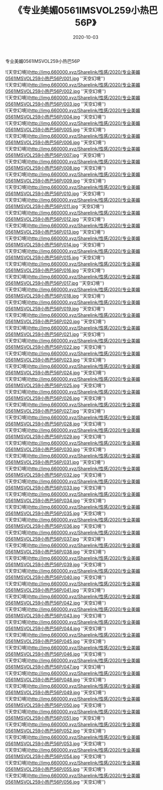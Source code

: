 ﻿---
layout: post
title:  《专业美媚0561IMSVOL259小热巴56P》
date:   2020-10-03
img: http://img.660000.xyz/Sharelink/性感/2020/专业美媚0561IMSVOL259小热巴56P/000.jpg
categories: [美女, 性感, 泳衣]
---

专业美媚0561IMSVOL259小热巴56P



![天空幻境](http://img.660000.xyz/Sharelink/性感/2020/专业美媚0561IMSVOL259小热巴56P/001.jpg ''天空幻境'') <br>
![天空幻境](http://img.660000.xyz/Sharelink/性感/2020/专业美媚0561IMSVOL259小热巴56P/002.jpg ''天空幻境'') <br>
![天空幻境](http://img.660000.xyz/Sharelink/性感/2020/专业美媚0561IMSVOL259小热巴56P/003.jpg ''天空幻境'') <br>
![天空幻境](http://img.660000.xyz/Sharelink/性感/2020/专业美媚0561IMSVOL259小热巴56P/004.jpg ''天空幻境'') <br>
![天空幻境](http://img.660000.xyz/Sharelink/性感/2020/专业美媚0561IMSVOL259小热巴56P/005.jpg ''天空幻境'') <br>
![天空幻境](http://img.660000.xyz/Sharelink/性感/2020/专业美媚0561IMSVOL259小热巴56P/006.jpg ''天空幻境'') <br>
![天空幻境](http://img.660000.xyz/Sharelink/性感/2020/专业美媚0561IMSVOL259小热巴56P/007.jpg ''天空幻境'') <br>
![天空幻境](http://img.660000.xyz/Sharelink/性感/2020/专业美媚0561IMSVOL259小热巴56P/008.jpg ''天空幻境'') <br>
![天空幻境](http://img.660000.xyz/Sharelink/性感/2020/专业美媚0561IMSVOL259小热巴56P/009.jpg ''天空幻境'') <br>
![天空幻境](http://img.660000.xyz/Sharelink/性感/2020/专业美媚0561IMSVOL259小热巴56P/010.jpg ''天空幻境'') <br>
![天空幻境](http://img.660000.xyz/Sharelink/性感/2020/专业美媚0561IMSVOL259小热巴56P/011.jpg ''天空幻境'') <br>
![天空幻境](http://img.660000.xyz/Sharelink/性感/2020/专业美媚0561IMSVOL259小热巴56P/012.jpg ''天空幻境'') <br>
![天空幻境](http://img.660000.xyz/Sharelink/性感/2020/专业美媚0561IMSVOL259小热巴56P/013.jpg ''天空幻境'') <br>
![天空幻境](http://img.660000.xyz/Sharelink/性感/2020/专业美媚0561IMSVOL259小热巴56P/014.jpg ''天空幻境'') <br>
![天空幻境](http://img.660000.xyz/Sharelink/性感/2020/专业美媚0561IMSVOL259小热巴56P/015.jpg ''天空幻境'') <br>
![天空幻境](http://img.660000.xyz/Sharelink/性感/2020/专业美媚0561IMSVOL259小热巴56P/016.jpg ''天空幻境'') <br>
![天空幻境](http://img.660000.xyz/Sharelink/性感/2020/专业美媚0561IMSVOL259小热巴56P/017.jpg ''天空幻境'') <br>
![天空幻境](http://img.660000.xyz/Sharelink/性感/2020/专业美媚0561IMSVOL259小热巴56P/018.jpg ''天空幻境'') <br>
![天空幻境](http://img.660000.xyz/Sharelink/性感/2020/专业美媚0561IMSVOL259小热巴56P/019.jpg ''天空幻境'') <br>
![天空幻境](http://img.660000.xyz/Sharelink/性感/2020/专业美媚0561IMSVOL259小热巴56P/020.jpg ''天空幻境'') <br>
![天空幻境](http://img.660000.xyz/Sharelink/性感/2020/专业美媚0561IMSVOL259小热巴56P/021.jpg ''天空幻境'') <br>
![天空幻境](http://img.660000.xyz/Sharelink/性感/2020/专业美媚0561IMSVOL259小热巴56P/022.jpg ''天空幻境'') <br>
![天空幻境](http://img.660000.xyz/Sharelink/性感/2020/专业美媚0561IMSVOL259小热巴56P/023.jpg ''天空幻境'') <br>
![天空幻境](http://img.660000.xyz/Sharelink/性感/2020/专业美媚0561IMSVOL259小热巴56P/024.jpg ''天空幻境'') <br>
![天空幻境](http://img.660000.xyz/Sharelink/性感/2020/专业美媚0561IMSVOL259小热巴56P/025.jpg ''天空幻境'') <br>
![天空幻境](http://img.660000.xyz/Sharelink/性感/2020/专业美媚0561IMSVOL259小热巴56P/026.jpg ''天空幻境'') <br>
![天空幻境](http://img.660000.xyz/Sharelink/性感/2020/专业美媚0561IMSVOL259小热巴56P/027.jpg ''天空幻境'') <br>
![天空幻境](http://img.660000.xyz/Sharelink/性感/2020/专业美媚0561IMSVOL259小热巴56P/028.jpg ''天空幻境'') <br>
![天空幻境](http://img.660000.xyz/Sharelink/性感/2020/专业美媚0561IMSVOL259小热巴56P/029.jpg ''天空幻境'') <br>
![天空幻境](http://img.660000.xyz/Sharelink/性感/2020/专业美媚0561IMSVOL259小热巴56P/030.jpg ''天空幻境'') <br>
![天空幻境](http://img.660000.xyz/Sharelink/性感/2020/专业美媚0561IMSVOL259小热巴56P/031.jpg ''天空幻境'') <br>
![天空幻境](http://img.660000.xyz/Sharelink/性感/2020/专业美媚0561IMSVOL259小热巴56P/032.jpg ''天空幻境'') <br>
![天空幻境](http://img.660000.xyz/Sharelink/性感/2020/专业美媚0561IMSVOL259小热巴56P/033.jpg ''天空幻境'') <br>
![天空幻境](http://img.660000.xyz/Sharelink/性感/2020/专业美媚0561IMSVOL259小热巴56P/034.jpg ''天空幻境'') <br>
![天空幻境](http://img.660000.xyz/Sharelink/性感/2020/专业美媚0561IMSVOL259小热巴56P/035.jpg ''天空幻境'') <br>
![天空幻境](http://img.660000.xyz/Sharelink/性感/2020/专业美媚0561IMSVOL259小热巴56P/036.jpg ''天空幻境'') <br>
![天空幻境](http://img.660000.xyz/Sharelink/性感/2020/专业美媚0561IMSVOL259小热巴56P/037.jpg ''天空幻境'') <br>
![天空幻境](http://img.660000.xyz/Sharelink/性感/2020/专业美媚0561IMSVOL259小热巴56P/038.jpg ''天空幻境'') <br>
![天空幻境](http://img.660000.xyz/Sharelink/性感/2020/专业美媚0561IMSVOL259小热巴56P/039.jpg ''天空幻境'') <br>
![天空幻境](http://img.660000.xyz/Sharelink/性感/2020/专业美媚0561IMSVOL259小热巴56P/040.jpg ''天空幻境'') <br>
![天空幻境](http://img.660000.xyz/Sharelink/性感/2020/专业美媚0561IMSVOL259小热巴56P/041.jpg ''天空幻境'') <br>
![天空幻境](http://img.660000.xyz/Sharelink/性感/2020/专业美媚0561IMSVOL259小热巴56P/042.jpg ''天空幻境'') <br>
![天空幻境](http://img.660000.xyz/Sharelink/性感/2020/专业美媚0561IMSVOL259小热巴56P/043.jpg ''天空幻境'') <br>
![天空幻境](http://img.660000.xyz/Sharelink/性感/2020/专业美媚0561IMSVOL259小热巴56P/044.jpg ''天空幻境'') <br>
![天空幻境](http://img.660000.xyz/Sharelink/性感/2020/专业美媚0561IMSVOL259小热巴56P/045.jpg ''天空幻境'') <br>
![天空幻境](http://img.660000.xyz/Sharelink/性感/2020/专业美媚0561IMSVOL259小热巴56P/046.jpg ''天空幻境'') <br>
![天空幻境](http://img.660000.xyz/Sharelink/性感/2020/专业美媚0561IMSVOL259小热巴56P/047.jpg ''天空幻境'') <br>
![天空幻境](http://img.660000.xyz/Sharelink/性感/2020/专业美媚0561IMSVOL259小热巴56P/048.jpg ''天空幻境'') <br>
![天空幻境](http://img.660000.xyz/Sharelink/性感/2020/专业美媚0561IMSVOL259小热巴56P/049.jpg ''天空幻境'') <br>
![天空幻境](http://img.660000.xyz/Sharelink/性感/2020/专业美媚0561IMSVOL259小热巴56P/050.jpg ''天空幻境'') <br>
![天空幻境](http://img.660000.xyz/Sharelink/性感/2020/专业美媚0561IMSVOL259小热巴56P/051.jpg ''天空幻境'') <br>
![天空幻境](http://img.660000.xyz/Sharelink/性感/2020/专业美媚0561IMSVOL259小热巴56P/052.jpg ''天空幻境'') <br>
![天空幻境](http://img.660000.xyz/Sharelink/性感/2020/专业美媚0561IMSVOL259小热巴56P/053.jpg ''天空幻境'') <br>
![天空幻境](http://img.660000.xyz/Sharelink/性感/2020/专业美媚0561IMSVOL259小热巴56P/054.jpg ''天空幻境'') <br>
![天空幻境](http://img.660000.xyz/Sharelink/性感/2020/专业美媚0561IMSVOL259小热巴56P/055.jpg ''天空幻境'') <br>
![天空幻境](http://img.660000.xyz/Sharelink/性感/2020/专业美媚0561IMSVOL259小热巴56P/056.jpg ''天空幻境'') <br>